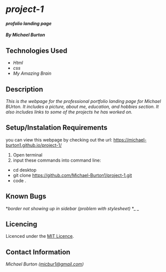# _project-1_

#### _profolio landing page_

##### By _**Michael Burton**_

## Technologies Used

* _Html_
* _css_
* _My Amazing Brain_

## Description

_This is the webpage for the professional portfolio landing page for Michael BUrton. It includes a picture, about me, education, and hobbies section. It also includes links to some of the projects he has worked on._

## Setup/Instalation Requirements
you can view this webpage by checking out the url:
 https://michael-burton1.github.io/project-1/
1. Open terminal
2. input these commands into command line:

* cd desktop
* git clone https://github.com/Michael-Burton1/project-1.git
* code .

## Known Bugs

*_border not showing up in sidebar (problem with stylesheet)_
*_ _

## Licencing

Licenced under the [MIT Licence](LICENCE).

## Contact Information

_Michael Burton (micbur1@gmail.com)_